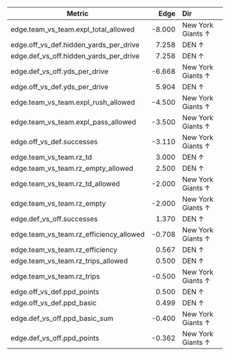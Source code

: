 | Metric | Edge | Dir |
|---|---:|:---|
| edge.team_vs_team.expl_total_allowed | -8.000 | New York Giants ↑ |
| edge.off_vs_def.hidden_yards_per_drive | 7.258 | DEN ↑ |
| edge.def_vs_off.hidden_yards_per_drive | 7.258 | DEN ↑ |
| edge.def_vs_off.yds_per_drive | -6.668 | New York Giants ↑ |
| edge.off_vs_def.yds_per_drive | 5.904 | DEN ↑ |
| edge.team_vs_team.expl_rush_allowed | -4.500 | New York Giants ↑ |
| edge.team_vs_team.expl_pass_allowed | -3.500 | New York Giants ↑ |
| edge.off_vs_def.successes | -3.110 | New York Giants ↑ |
| edge.team_vs_team.rz_td | 3.000 | DEN ↑ |
| edge.team_vs_team.rz_empty_allowed | 2.500 | DEN ↑ |
| edge.team_vs_team.rz_td_allowed | -2.000 | New York Giants ↑ |
| edge.team_vs_team.rz_empty | -2.000 | New York Giants ↑ |
| edge.def_vs_off.successes | 1.370 | DEN ↑ |
| edge.team_vs_team.rz_efficiency_allowed | -0.708 | New York Giants ↑ |
| edge.team_vs_team.rz_efficiency | 0.567 | DEN ↑ |
| edge.team_vs_team.rz_trips_allowed | 0.500 | DEN ↑ |
| edge.team_vs_team.rz_trips | -0.500 | New York Giants ↑ |
| edge.off_vs_def.ppd_points | 0.500 | DEN ↑ |
| edge.off_vs_def.ppd_basic | 0.499 | DEN ↑ |
| edge.def_vs_off.ppd_basic_sum | -0.400 | New York Giants ↑ |
| edge.def_vs_off.ppd_points | -0.362 | New York Giants ↑ |

